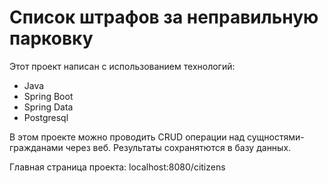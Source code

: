 # Список штрафов за неправильную парковку

Этот проект написан с использованием технологий:
- Java
- Spring Boot
- Spring Data
- Postgresql

В этом проекте можно проводить CRUD операции над сущностями-гражданами через веб. Результаты сохранятются в базу данных.

Главная страница проекта: localhost:8080/citizens
